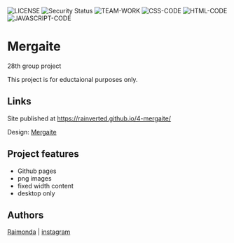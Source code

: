 ![LICENSE](https://img.shields.io/badge/license-MIT-blue.svg?style=flat-square)
![Security Status](https://img.shields.io/security-headers?label=Security&url=https%3A%2F%2Fgithub.com&style=flat-square)
![TEAM-WORK](https://img.shields.io/badge/TEAM-WORK-yellow)
![CSS-CODE](https://img.shields.io/badge/CSS-CODE-orange)
![HTML-CODE](https://img.shields.io/badge/HTML-CODE-blue)
![JAVASCRIPT-CODE](https://img.shields.io/badge/JAVASCRIPT-CODE-blueviolet)

# Mergaite
28th group project 

This project is for eductaional purposes only. 

## Links

Site published at https://rainverted.github.io/4-mergaite/

Design: [Mergaite](https://rainverted.github.io/4-mergaite/)

## Project features

- Github pages
- png images
- fixed width content
- desktop only

## Authors

[Raimonda](https://github.com/rainverted) |
[instagram](https://instagram.com/rainverted)
